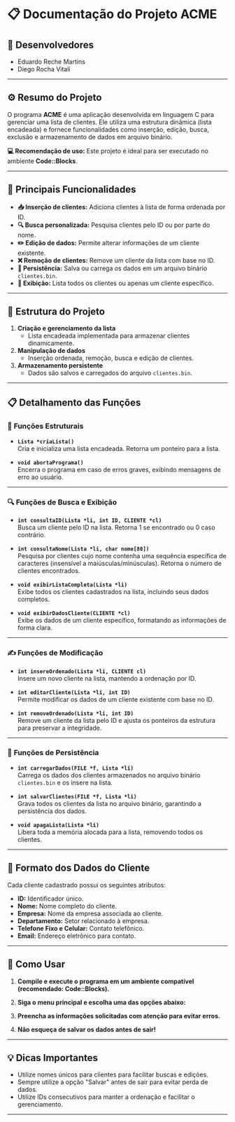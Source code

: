 # 📋 **Documentação do Projeto ACME**

## 👥 Desenvolvedores
- Eduardo Reche Martins  
- Diego Rocha Vitali  

---

## ⚙️ **Resumo do Projeto**
O programa **ACME** é uma aplicação desenvolvida em linguagem C para gerenciar uma lista de clientes. Ele utiliza uma estrutura dinâmica (lista encadeada) e fornece funcionalidades como inserção, edição, busca, exclusão e armazenamento de dados em arquivo binário.  

**💻 Recomendação de uso:** Este projeto é ideal para ser executado no ambiente **Code::Blocks**.

---

## 🌟 **Principais Funcionalidades**
- **📥 Inserção de clientes:** Adiciona clientes à lista de forma ordenada por ID.  
- **🔍 Busca personalizada:** Pesquisa clientes pelo ID ou por parte do nome.  
- **✏️ Edição de dados:** Permite alterar informações de um cliente existente.  
- **❌ Remoção de clientes:** Remove um cliente da lista com base no ID.  
- **📂 Persistência:** Salva ou carrega os dados em um arquivo binário `clientes.bin`.  
- **📄 Exibição:** Lista todos os clientes ou apenas um cliente específico.

---

## 🔗 **Estrutura do Projeto**
1. **Criação e gerenciamento da lista**
   - Lista encadeada implementada para armazenar clientes dinamicamente.
2. **Manipulação de dados**
   - Inserção ordenada, remoção, busca e edição de clientes.
3. **Armazenamento persistente**
   - Dados são salvos e carregados do arquivo `clientes.bin`.

---

## 📋 **Detalhamento das Funções**

### 📂 **Funções Estruturais**
- **`Lista *criaLista()`**  
  Cria e inicializa uma lista encadeada. Retorna um ponteiro para a lista.  

- **`void abortaPrograma()`**  
  Encerra o programa em caso de erros graves, exibindo mensagens de erro ao usuário.

---

### 🔍 **Funções de Busca e Exibição**
- **`int consultaID(Lista *li, int ID, CLIENTE *cl)`**  
  Busca um cliente pelo ID na lista. Retorna 1 se encontrado ou 0 caso contrário.  

- **`int consultaNome(Lista *li, char nome[80])`**  
  Pesquisa por clientes cujo nome contenha uma sequência específica de caracteres (insensível a maiúsculas/minúsculas). Retorna o número de clientes encontrados.  

- **`void exibirListaCompleta(Lista *li)`**  
  Exibe todos os clientes cadastrados na lista, incluindo seus dados completos.

- **`void exibirDadosCliente(CLIENTE *cl)`**  
  Exibe os dados de um cliente específico, formatando as informações de forma clara.

---

### ✍️ **Funções de Modificação**
- **`int insereOrdenado(Lista *li, CLIENTE cl)`**  
  Insere um novo cliente na lista, mantendo a ordenação por ID.  

- **`int editarCliente(Lista *li, int ID)`**  
  Permite modificar os dados de um cliente existente com base no ID.  

- **`int removeOrdenado(Lista *li, int ID)`**  
  Remove um cliente da lista pelo ID e ajusta os ponteiros da estrutura para preservar a integridade.

---

### 💾 **Funções de Persistência**
- **`int carregarDados(FILE *f, Lista *li)`**  
  Carrega os dados dos clientes armazenados no arquivo binário `clientes.bin` e os insere na lista.  

- **`int salvarClientes(FILE *f, Lista *li)`**  
  Grava todos os clientes da lista no arquivo binário, garantindo a persistência dos dados.  

- **`void apagaLista(Lista *li)`**  
  Libera toda a memória alocada para a lista, removendo todos os clientes.  

---

## 📄 **Formato dos Dados do Cliente**
Cada cliente cadastrado possui os seguintes atributos:  
- **ID:** Identificador único.  
- **Nome:** Nome completo do cliente.  
- **Empresa:** Nome da empresa associada ao cliente.  
- **Departamento:** Setor relacionado à empresa.  
- **Telefone Fixo e Celular:** Contato telefônico.  
- **Email:** Endereço eletrônico para contato.

---

## 🌟 **Como Usar**
1. **Compile e execute o programa em um ambiente compatível (recomendado: Code::Blocks).**  
2. **Siga o menu principal e escolha uma das opções abaixo:**  


3. **Preencha as informações solicitadas com atenção para evitar erros.**  
4. **Não esqueça de salvar os dados antes de sair!**

---

## 💡 **Dicas Importantes**
- Utilize nomes únicos para clientes para facilitar buscas e edições.  
- Sempre utilize a opção "Salvar" antes de sair para evitar perda de dados.  
- Utilize IDs consecutivos para manter a ordenação e facilitar o gerenciamento.  

---
